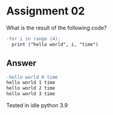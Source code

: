 # Assignment 02
What is the result of the following code? <br />
```diff
-for i in range (4):
  print ("hello world", i, "time")
```
## Answer
```diff
-hello world 0 time
hello world 1 time
hello world 2 time
hello world 3 time
```
Tested in idle python 3.9
